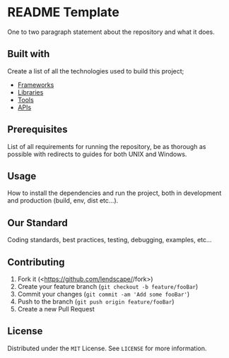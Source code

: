 # README Template
One to two paragraph statement about the repository and what it does.

## Built with
Create a list of all the technologies used to build this project;
* [Frameworks](#frameworks)
* [Libraries](#libraries)
* [Tools](#tools)
* [APIs](#apis)

## Prerequisites
List of all requirements for running the repository, be as thorough as possible with redirects to guides for both UNIX and Windows.

## Usage
How to install the dependencies and run the project, both in development and production (build, env, dist etc...).

## Our Standard
Coding standards, best practices, testing, debugging, examples, etc...

## Contributing
1. Fork it (<https://github.com/lendscape/<repo-name>/fork>)
2. Create your feature branch (`git checkout -b feature/fooBar`)
3. Commit your changes (`git commit -am 'Add some fooBar'`)
4. Push to the branch (`git push origin feature/fooBar`)
5. Create a new Pull Request

## License
Distributed under the `MIT` License. See `LICENSE` for more information.
